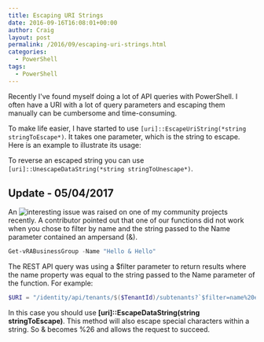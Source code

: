 ```yaml
---
title: Escaping URI Strings
date: 2016-09-16T16:08:01+00:00
author: Craig
layout: post
permalink: /2016/09/escaping-uri-strings.html
categories:
  - PowerShell
tags:
  - PowerShell
---
```

Recently I've found myself doing a lot of API queries with PowerShell. I often have a URI with a lot of query parameters and escaping them manually can be cumbersome and time-consuming.

To make life easier, I have started to use `[uri]::EscapeUriString(*string stringToEscape*)`. It takes one parameter, which is the string to escape. Here is an example to illustrate its usage:

<script src="https://gist.github.com/chelnak/5c11b61c10c3dc56af2130a0d66ef873.js"></script>

To reverse an escaped string you can use `[uri]::UnescapeDataString(*string stringToUnescape*)`.

## Update - 05/04/2017

An ![interesting issue](https://github.com/jakkulabs/PowervRA/issues/121) was raised on one of my community projects recently. A contributor pointed out that one of our functions did not work when you chose to filter by name and the string passed to the Name parameter contained an ampersand (&).

```PowerSHell
Get-vRABusinessGroup -Name "Hello & Hello"
```

The REST API query was using a $filter parameter to return results where the name property was equal to the string passed to the Name parameter of the function. For example:

```PowerShell
$URI = "/identity/api/tenants/$($TenantId)/subtenants?`$filter=name%20eq%20'Hello & Hello'"
```

In this case you should use **[uri]::EscapeDataString(string stringToEscape)**. This method will also escape special characters within a string. So & becomes %26 and allows the request to succeed.

<script src="https://gist.github.com/chelnak/3c8f01642c0c4a2beb43d7da5047bc8c.js"></script>
